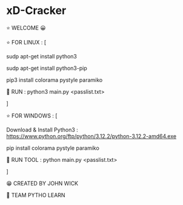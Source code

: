 # xD-Cracker
⭐ WELCOME 😀


⭐ FOR LINUX : [

sudp apt-get install python3

sudp apt-get install python3-pip

pip3 install colorama pystyle paramiko

🧨 RUN : python3 main.py <target> <passlist.txt>

]

⭐ FOR WINDOWS : [

Download & Install Python3 : https://www.python.org/ftp/python/3.12.2/python-3.12.2-amd64.exe

pip install colorama pystyle paramiko

🧨 RUN TOOL : python main.py <target> <passlist.txt>

]

😁 CREATED BY JOHN WICK

🍕 TEAM PYTHO LEARN
